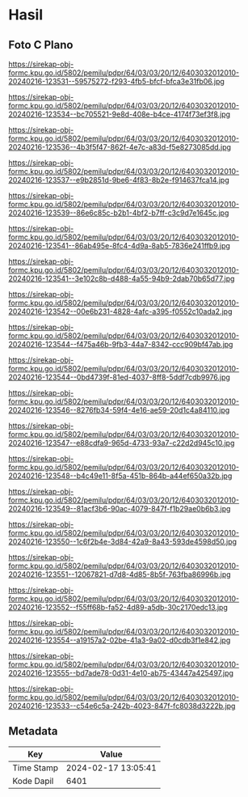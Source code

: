 # Hasil

## Foto C Plano

https://sirekap-obj-formc.kpu.go.id/5802/pemilu/pdpr/64/03/03/20/12/6403032012010-20240216-123531--59575272-f293-4fb5-bfcf-bfca3e31fb06.jpg

https://sirekap-obj-formc.kpu.go.id/5802/pemilu/pdpr/64/03/03/20/12/6403032012010-20240216-123534--bc705521-9e8d-408e-b4ce-4174f73ef3f8.jpg

https://sirekap-obj-formc.kpu.go.id/5802/pemilu/pdpr/64/03/03/20/12/6403032012010-20240216-123536--4b3f5f47-862f-4e7c-a83d-f5e8273085dd.jpg

https://sirekap-obj-formc.kpu.go.id/5802/pemilu/pdpr/64/03/03/20/12/6403032012010-20240216-123537--e9b2851d-9be6-4f83-8b2e-f914637fca14.jpg

https://sirekap-obj-formc.kpu.go.id/5802/pemilu/pdpr/64/03/03/20/12/6403032012010-20240216-123539--86e6c85c-b2b1-4bf2-b7ff-c3c9d7e1645c.jpg

https://sirekap-obj-formc.kpu.go.id/5802/pemilu/pdpr/64/03/03/20/12/6403032012010-20240216-123541--86ab495e-8fc4-4d9a-8ab5-7836e241ffb9.jpg

https://sirekap-obj-formc.kpu.go.id/5802/pemilu/pdpr/64/03/03/20/12/6403032012010-20240216-123541--3e102c8b-d488-4a55-94b9-2dab70b65d77.jpg

https://sirekap-obj-formc.kpu.go.id/5802/pemilu/pdpr/64/03/03/20/12/6403032012010-20240216-123542--00e6b231-4828-4afc-a395-f0552c10ada2.jpg

https://sirekap-obj-formc.kpu.go.id/5802/pemilu/pdpr/64/03/03/20/12/6403032012010-20240216-123544--f475a46b-9fb3-44a7-8342-ccc909bf47ab.jpg

https://sirekap-obj-formc.kpu.go.id/5802/pemilu/pdpr/64/03/03/20/12/6403032012010-20240216-123544--0bd4739f-81ed-4037-8ff8-5ddf7cdb9976.jpg

https://sirekap-obj-formc.kpu.go.id/5802/pemilu/pdpr/64/03/03/20/12/6403032012010-20240216-123546--8276fb34-59f4-4e16-ae59-20d1c4a84110.jpg

https://sirekap-obj-formc.kpu.go.id/5802/pemilu/pdpr/64/03/03/20/12/6403032012010-20240216-123547--e88cdfa9-965d-4733-93a7-c22d2d945c10.jpg

https://sirekap-obj-formc.kpu.go.id/5802/pemilu/pdpr/64/03/03/20/12/6403032012010-20240216-123548--b4c49e11-8f5a-451b-864b-a44ef650a32b.jpg

https://sirekap-obj-formc.kpu.go.id/5802/pemilu/pdpr/64/03/03/20/12/6403032012010-20240216-123549--81acf3b6-90ac-4079-847f-f1b29ae0b6b3.jpg

https://sirekap-obj-formc.kpu.go.id/5802/pemilu/pdpr/64/03/03/20/12/6403032012010-20240216-123550--1c6f2b4e-3d84-42a9-8a43-593de4598d50.jpg

https://sirekap-obj-formc.kpu.go.id/5802/pemilu/pdpr/64/03/03/20/12/6403032012010-20240216-123551--12067821-d7d8-4d85-8b5f-763fba86996b.jpg

https://sirekap-obj-formc.kpu.go.id/5802/pemilu/pdpr/64/03/03/20/12/6403032012010-20240216-123552--f55ff68b-fa52-4d89-a5db-30c2170edc13.jpg

https://sirekap-obj-formc.kpu.go.id/5802/pemilu/pdpr/64/03/03/20/12/6403032012010-20240216-123554--a19157a2-02be-41a3-9a02-d0cdb3f1e842.jpg

https://sirekap-obj-formc.kpu.go.id/5802/pemilu/pdpr/64/03/03/20/12/6403032012010-20240216-123555--bd7ade78-0d31-4e10-ab75-43447a425497.jpg

https://sirekap-obj-formc.kpu.go.id/5802/pemilu/pdpr/64/03/03/20/12/6403032012010-20240216-123533--c54e6c5a-242b-4023-847f-fc8038d3222b.jpg


## Metadata

| Key        | Value               |
| ---------- | ------------------- |
| Time Stamp | 2024-02-17 13:05:41 |
| Kode Dapil | 6401                |



